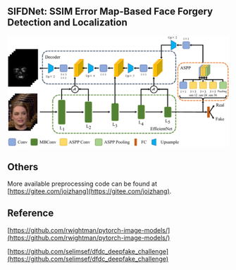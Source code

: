 ## SIFDNet: SSIM Error Map-Based Face Forgery Detection and Localization

![The proposed network framework with attention mechanism](https://github.com/joizhang/sifdnet/blob/master/images/readme_fig.png)

## Others

More available preprocessing code can be found at [https://gitee.com/joizhang](https://gitee.com/joizhang).

## Reference

[https://github.com/rwightman/pytorch-image-models/](https://github.com/rwightman/pytorch-image-models/)

[https://github.com/selimsef/dfdc_deepfake_challenge](https://github.com/selimsef/dfdc_deepfake_challenge)